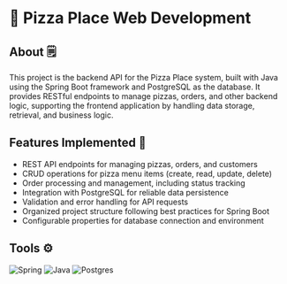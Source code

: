  #  🍕 Pizza Place Web Development

## About 🗒️

This project is the backend API for the Pizza Place system, built with Java using the Spring Boot framework and PostgreSQL as the database.
It provides RESTful endpoints to manage pizzas, orders, and other backend logic, supporting the frontend application by handling data storage, retrieval, and business logic.

## Features Implemented 📌

 - REST API endpoints for managing pizzas, orders, and customers
 - CRUD operations for pizza menu items (create, read, update, delete)
 - Order processing and management, including status tracking
 - Integration with PostgreSQL for reliable data persistence
 - Validation and error handling for API requests
 - Organized project structure following best practices for Spring Boot
 - Configurable properties for database connection and environment

 ## Tools ⚙️
![Spring](https://img.shields.io/badge/spring-%236DB33F.svg?style=for-the-badge&logo=spring&logoColor=white) 
![Java](https://img.shields.io/badge/Java-%23FF5733?style=for-the-badge&logo=openjdk&logoColor=white)
![Postgres](https://img.shields.io/badge/postgres-%23316192.svg?style=for-the-badge&logo=postgresql&logoColor=white)
